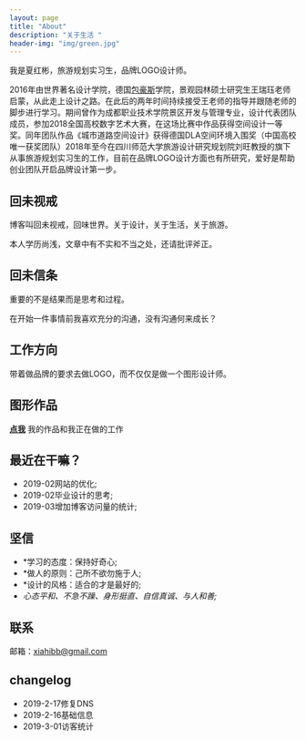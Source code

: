 ```yaml
---
layout: page
title: "About"
description: "关于生活 " 
header-img: "img/green.jpg"
---
```


我是夏红彬，旅游规划实习生，品牌LOGO设计师。

2016年由世界著名设计学院，德国[包豪斯](https://dwz.cn/AXyo8pVi)学院，景观园林硕士研究生王瑞珏老师启蒙，从此走上设计之路。在此后的两年时间持续接受王老师的指导并跟随老师的脚步进行学习。期间曾作为成都职业技术学院景区开发与管理专业，设计代表团队成员，参加2018全国高校数字艺术大赛，在这场比赛中作品获得空间设计一等奖。同年团队作品《城市道路空间设计》获得德国DLA空间环境入围奖（中国高校唯一获奖团队）2018年至今在四川师范大学旅游设计研究规划院刘旺教授的旗下从事旅游规划实习生的工作，目前在品牌LOGO设计方面也有所研究，爱好是帮助创业团队开启品牌设计第一步。

## 回未视戒

博客叫回未视戒，回味世界。关于设计，关于生活，关于旅游。

本人学历尚浅，文章中有不实和不当之处，还请批评斧正。

## 回未信条

重要的不是结果而是思考和过程。

在开始一件事情前我喜欢充分的沟通，没有沟通何来成长？

## 工作方向

带着做品牌的要求去做LOGO，而不仅仅是做一个图形设计师。

## 图形作品

**[点我](https://huiweishijie.com/milestone/)**
我的作品和我正在做的工作


## 最近在干嘛？

- 2019-02网站的优化;
- 2019-02毕业设计的思考;
- 2019-03增加博客访问量的统计;


## 坚信

- *学习的态度：保持好奇心;
- *做人的原则：己所不欲勿施于人;
- *设计的风格：适合的才是最好的;
- *心态平和、不急不躁、身形挺直、自信真诚、与人和善;*

## 联系

邮箱：xiahibb@gmail.com


## changelog

- 2019-2-17修复DNS
- 2019-2-16基础信息
- 2019-3-01访客统计







